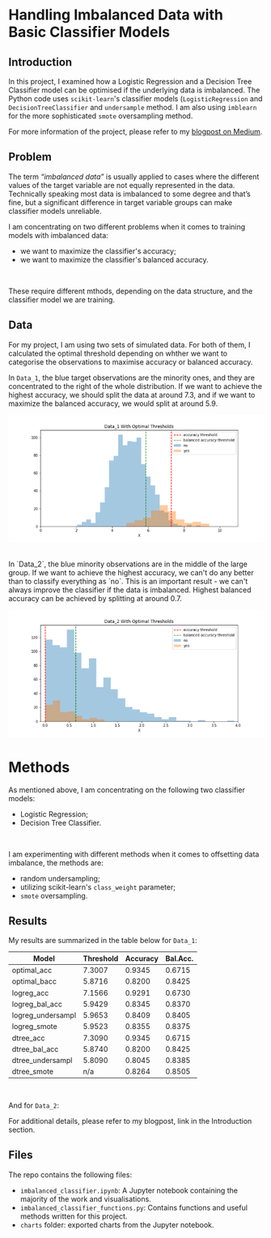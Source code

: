 # Handling Imbalanced Data with Basic Classifier Models


## Introduction
In this project, I examined how a Logistic Regression and a Decision Tree Classifier model can be optimised if the underlying data is imbalanced. The Python code uses `scikit-learn`'s classifier models (`LogisticRegression` and `DecisionTreeClassifier` and `undersample` method. I am also using `imblearn` for the more sophisticated `smote` oversampling method. 
<br>

For more information of the project, please refer to my [blogpost on Medium](https://medium.com/datadriveninvestor/handling-imbalanced-data-with-basic-classifier-models-5ce3d61874f1).
<br>

## Problem
The term _“imbalanced data”_ is usually applied to cases where the different values of the target variable are not equally represented in the data. Technically speaking most data is imbalanced to some degree and that’s fine, but a significant difference in target variable groups can make classifier models unreliable. 
<br>

I am concentrating on two different problems when it comes to training models with imbalanced data: 
- we want to maximize the classifier's accuracy;
- we want to maximize the classifier's balanced accuracy. 
<br>

These require different mthods, depending on the data structure, and the classifier model we are training. 

## Data
For my project, I am using two sets of simulated data. For both of them, I calculated the optimal threshold depending on whther we want to categorise the observations to maximise accuracy or balanced accuracy. 
<br>

In `Data_1`, the blue target observations are the minority ones, and they are concentrated to the right of the whole distribution. If we want to achieve the highest accuracy, we should split the data at around 7.3, and if we want to maximize the balanced accuracy, we would split at around 5.9. 

![](charts/data_1_optimal_with_histograms.png)

<br>
In `Data_2`, the blue minority observations are in the middle of the large group. If we want to achieve the highest accuracy, we can't do any better than to classify everything as `no`. This is an important result - we can't always improve the classifier if the data is imbalanced. Highest balanced accuracy can be achieved by splitting at around 0.7. 

![](charts/data_2_optimal_with_histograms.png)

# Methods
As mentioned above, I am concentrating on the following two classifier models: 
- Logistic Regression;
- Decision Tree Classifier.
<br>

I am experimenting with different methods when it comes to offsetting data imbalance, the methods are: 
- random undersampling;
- utilizing scikit-learn's `class_weight` parameter;
- `smote` oversampling.

## Results
My results are summarized in the table below for `Data_1`:

|Model               |Threshold        | Accuracy       | Bal.Acc. |
|--------------------|-----------------|----------------|----------|
|optimal_acc         |   7.3007        |   0.9345       |   0.6715 |
|optimal_bacc        |   5.8716        |   0.8200       |   0.8425 |
|logreg_acc          |   7.1566        |   0.9291       |   0.6730 |
|logreg_bal_acc      |   5.9429        |   0.8345       |   0.8370 |
|logreg_undersampl   |   5.9653        |   0.8409       |   0.8405 |
|logreg_smote        |   5.9523        |   0.8355       |   0.8375 |
|dtree_acc           |   7.3090        |   0.9345       |   0.6715 |
|dtree_bal_acc       |   5.8740        |   0.8200       |   0.8425 |
|dtree_undersampl    |   5.8090        |   0.8045       |   0.8385 |
|dtree_smote         |     n/a         |   0.8264       |   0.8505 |

<br>

And for `Data_2`:

For additional details, please refer to my blogpost, link in the Introduction section. 

## Files
The repo contains the following files: 
- `imbalanced_classifier.ipynb`: A Jupyter notebook containing the majority of the work and visualisations. 
- `imbalanced_classifier_functions.py`: Contains functions and useful methods written for this project. 
- `charts` folder: exported charts from the Jupyter notebook. 
